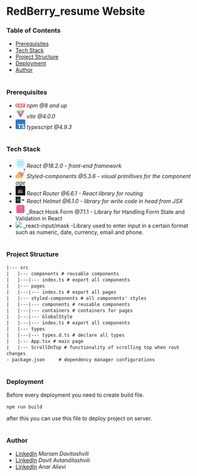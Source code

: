 # RedBerry_resume Website

### Table of Contents

- [Prerequisites](#Prerequisites)
- [Tech Stack](#Tech-Stack)
- [Project Structure](#Project-Structure)
- [Deployment](#Deployment)
- [Author](#Author)

#

### Prerequisites

- <img src="readme/npm.png" width="25" style="top: 8px" /> _npm @8 and up_
- <img src="readme/vite.jpg" width="25" style="top: 8px" /> _vite @4.0.0_
- <img src="readme/typescript.png" width="25" style="top: 8px" /> _typescript @4.9.3_

#

### Tech Stack

- <img src="readme/react.png" width="25" style="top: 8px" /> _React @18.2.0 - front-end framework_
- <img src="readme/1_Iohnw2aOQ5EBghVoqKA7VA.png" width="25" style="top: 8px" /> _Styled-components @5.3.6 - visual primitives for the component age_
- <img src="readme/router.png" width="25" style="top: 8px" /> _React Router @6.6.1 - React library for routing_
- <img src="readme/helmet.jpg" width="25" style="top: 8px" /> _React Helmet @6.1.0 - library for write code in head from JSX_
- <img src="readme/react-hook-form-logo-only.png" width="25" style="top: 8px" /> \_React Hook Form @7.1.1 - Library for Handling Form State and Validation in React
- <img src="readme/Screenshot 2024-06-30 at 3.19.37 PM.png" width="25" style="top: 8px" /> \_react-input/mask
  -Library used to enter input in a certain format such as numeric, date, currency, email and phone.

#

### Project Structure

```
|--- src
|   |--- components # reusable components
|   |---|--- index.ts # export all components
|   |--- pages
|   |---|--- index.ts # export all pages
|   |--- styled-components # all components' styles
|   |---|--- components # reusable components
|   |---|--- containers # containers for pages
|   |---|--- GlobalStyle
|   |---|--- index.ts # export all components
|   |--- types
|   |---|--- types.d.ts # declare all types
|   |--- App.tsx # main page
|   |--- ScrollOnTop # functionality of scrolling top when rout changes
- package.json     # dependency manager configurations

```

#

### Deployment

Before every deployment you need to create build file.

```
npm run build
```

after this you can use this file to deploy project on server.

#

### Author

- [LinkedIn](https://www.linkedin.com/in/mariam--davitashvili/) _Mariam Davitashvili_
- [LinkedIn](https://www.linkedin.com/in/davit-avtandilashvili-7196a82a2/) _Davit Avtandilashvili_
- [LinkedIn](https://www.linkedin.com/in/anaraliev217/) _Anar Alievi_

